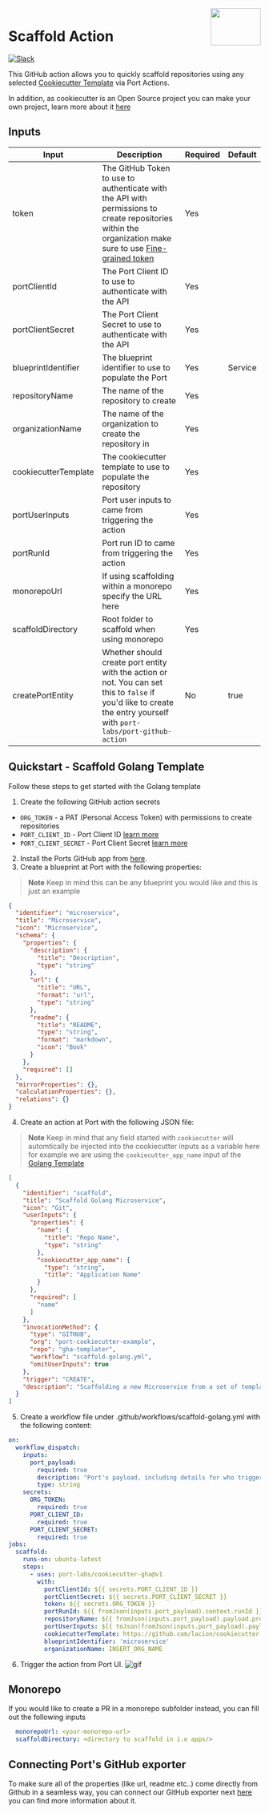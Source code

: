 <img align="right" width="100" height="74" src="https://user-images.githubusercontent.com/8277210/183290025-d7b24277-dfb4-4ce1-bece-7fe0ecd5efd4.svg" />

# Scaffold Action

[![Slack](https://img.shields.io/badge/Slack-4A154B?style=for-the-badge&logo=slack&logoColor=white)](https://join.slack.com/t/devex-community/shared_invite/zt-1bmf5621e-GGfuJdMPK2D8UN58qL4E_g)

This GitHub action allows you to quickly scaffold repositories using any selected [Cookiecutter Template](https://www.cookiecutter.io/templates) via Port Actions.

In addition, as cookiecutter is an Open Source project you can make your own project, learn more about it [here](https://cookiecutter.readthedocs.io/en/2.0.2/tutorials.html#create-your-very-own-cookiecutter-project-template)

## Inputs

| Input                 | Description                                                                                                                   | Required | Default   |
|-----------------------|-------------------------------------------------------------------------------------------------------------------------------|----------|-----------|
| token                 | The GitHub Token to use to authenticate with the API with permissions to create repositories within the organization make sure to use [Fine-grained token](https://github.com/settings/tokens?type=beta) | Yes      |           |
| portClientId          | The Port Client ID to use to authenticate with the API                                                                        | Yes      |           |
| portClientSecret      | The Port Client Secret to use to authenticate with the API                                                                    | Yes      |           |
| blueprintIdentifier   | The blueprint identifier to use to populate the Port                                                                          | Yes      | Service   |
| repositoryName        | The name of the repository to create                                                                                          | Yes      |           |
| organizationName      | The name of the organization to create the repository in                                                                      | Yes      |           |
| cookiecutterTemplate  | The cookiecutter template to use to populate the repository                                                                   | Yes      |           |
| portUserInputs        | Port user inputs to came from triggering the action                                                                           | Yes      |           |
| portRunId             | Port run ID to came from triggering the action                                                                                | Yes      |           |
| monorepoUrl           | If using scaffolding within a monorepo specify the URL here                                                                   | Yes      |           |
| scaffoldDirectory     | Root folder to scaffold when using monorepo                                                                                   | Yes      |           |
| createPortEntity      | Whether should create port entity with the action or not. You can set this to `false` if you'd like to create the entry yourself with `port-labs/port-github-action`  | No  | true  |

## Quickstart - Scaffold Golang Template

Follow these steps to get started with the Golang template

1. Create the following GitHub action secrets
* `ORG_TOKEN` - a PAT (Personal Access Token) with permissions to create repositories
* `PORT_CLIENT_ID` - Port Client ID [learn more](https://docs.getport.io/build-your-software-catalog/sync-data-to-catalog/api/#get-api-token)
* `PORT_CLIENT_SECRET` - Port Client Secret [learn more](https://docs.getport.io/build-your-software-catalog/sync-data-to-catalog/api/#get-api-token) 

2. Install the Ports GitHub app from [here](https://github.com/apps/getport-io/installations/new).
3. Create a blueprint at Port with the following properties:
>**Note** Keep in mind this can be any blueprint you would like and this is just an example
```json
{
  "identifier": "microservice",
  "title": "Microservice",
  "icon": "Microservice",
  "schema": {
    "properties": {
      "description": {
        "title": "Description",
        "type": "string"
      },
      "url": {
        "title": "URL",
        "format": "url",
        "type": "string"
      },
      "readme": {
        "title": "README",
        "type": "string",
        "format": "markdown",
        "icon": "Book"
      }
    },
    "required": []
  },
  "mirrorProperties": {},
  "calculationProperties": {},
  "relations": {}
}
```

4. Create an action at Port with the following JSON file:
>**Note** Keep in mind that any field started with `cookiecutter` will automtically be injected into the cookiecutter inputs as a variable here for example we  are using the `cookiecutter_app_name` input of the [Golang Template](https://github.com/lacion/cookiecutter-golang)


```json
[
  {
    "identifier": "scaffold",
    "title": "Scaffold Golang Microservice",
    "icon": "Git",
    "userInputs": {
      "properties": {
        "name": {
          "title": "Repo Name",
          "type": "string"
        },
        "cookiecutter_app_name": {
          "type": "string",
          "title": "Application Name"
        }
      },
      "required": [
        "name"
      ]
    },
    "invocationMethod": {
      "type": "GITHUB",
      "org": "port-cookiecutter-example",
      "repo": "gha-templater",
      "workflow": "scaffold-golang.yml",
      "omitUserInputs": true
    },
    "trigger": "CREATE",
    "description": "Scaffolding a new Microservice from a set of templates using Cookiecutter"
  }
]
```
5. Create a workflow file under .github/workflows/scaffold-golang.yml with the following content:
```yml
on:
  workflow_dispatch:
    inputs:
      port_payload:
        required: true
        description: "Port's payload, including details for who triggered the action and general context (blueprint, run id, etc...)"
        type: string
    secrets: 
      ORG_TOKEN: 
        required: true
      PORT_CLIENT_ID:
        required: true
      PORT_CLIENT_SECRET:
        required: true
jobs: 
  scaffold:
    runs-on: ubuntu-latest
    steps:
      - uses: port-labs/cookiecutter-gha@v1
        with:
          portClientId: ${{ secrets.PORT_CLIENT_ID }}
          portClientSecret: ${{ secrets.PORT_CLIENT_SECRET }}
          token: ${{ secrets.ORG_TOKEN }}
          portRunId: ${{ fromJson(inputs.port_payload).context.runId }}
          repositoryName: ${{ fromJson(inputs.port_payload).payload.properties.name }}
          portUserInputs: ${{ toJson(fromJson(inputs.port_payload).payload.properties) }} 
          cookiecutterTemplate: https://github.com/lacion/cookiecutter-golang
          blueprintIdentifier: 'microservice'
          organizationName: INSERT_ORG_NAME
```
6. Trigger the action from Port UI.
![gif](https://user-images.githubusercontent.com/51213812/230777057-081adf0c-f792-447e-bdec-35c99d73ba02.gif)

## Monorepo
If you would like to create a PR in a monorepo subfolder instead, you can fill out the following inputs
```yml
  monorepoUrl: <your-monorepo-url>
  scaffoldDirectory: <directory to scaffold in i.e apps/> 
```

## Connecting Port's GitHub exporter

To make sure all of the properties (like url, readme etc..) come directly from Github in a seamless way, you can connect our GitHub exporter next [here](https://docs.getport.io/build-your-software-catalog/sync-data-to-catalog/git/github/examples#mapping-repositories-and-issues) you can find more information about it.

